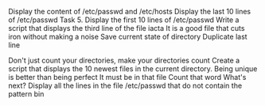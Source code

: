 


Display the content of /etc/passwd and /etc/hosts
Display the last 10 lines of /etc/passwd
Task 5. Display the first 10 lines of /etc/passwd
Write a script that displays the third line of the file iacta
It is a good file that cuts iron without making a noise
Save current state of directory
Duplicate last line

Don't just count your directories, make your directories count
Create a script that displays the 10 newest files in the current directory.
Being unique is better than being perfect
 It must be in that file
Count that word
What's next?
Display all the lines in the file /etc/passwd that do not contain the pattern bin
